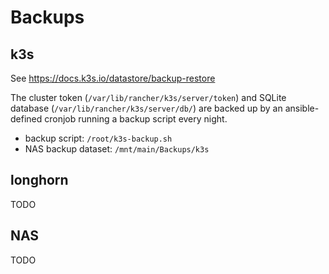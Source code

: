 # Backups

## k3s

See https://docs.k3s.io/datastore/backup-restore

The cluster token (`/var/lib/rancher/k3s/server/token`) and SQLite database (`/var/lib/rancher/k3s/server/db/`) are backed up by an ansible-defined cronjob running a backup script every night.

* backup script: `/root/k3s-backup.sh`
* NAS backup dataset: `/mnt/main/Backups/k3s`

## longhorn

TODO

## NAS

TODO
